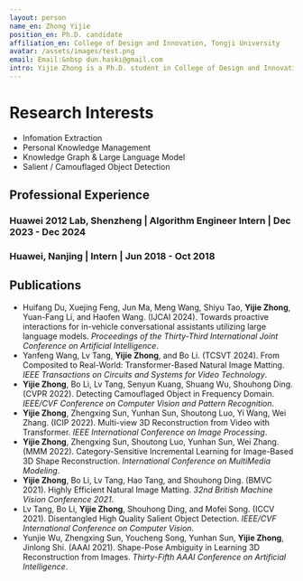 ```yaml
---
layout: person
name_en: Zhong Yijie
position_en: Ph.D. candidate
affiliation_en: College of Design and Innovation, Tongji University
avatar: /assets/images/test.png
email: Email:&nbsp dun.haski@gmail.com
intro: Yijie Zhong is a Ph.D. student in College of Design and Innovation at Tongji University, with a Master's from Nanjing University, Department of Computer Science and Technology. His research focuses on personal knowledge extraction and management, knowledge graph and large language model, salient/camouflaged object detection and natural image matting. Zhong will continue to explore the LLM-based agent and practical use in daily life.
---
```


# Research Interests

- Infomation Extraction
- Personal Knowledge Management
- Knowledge Graph & Large Language Model
- Salient / Camouflaged Object Detection

## Professional Experience

### Huawei 2012 Lab, Shenzheng **|** Algorithm Engineer Intern **|** Dec 2023 - Dec 2024

### Huawei, Nanjing **|** Intern **|** Jun 2018 - Oct 2018

## Publications

- Huifang Du, Xuejing Feng, Jun Ma, Meng Wang, Shiyu Tao, **Yijie Zhong**, Yuan-Fang Li, and Haofen Wang. (IJCAI 2024). Towards proactive interactions for in-vehicle conversational assistants utilizing large language models. *Proceedings of the Thirty-Third International Joint Conference on Artificial Intelligence*.
- Yanfeng Wang, Lv Tang, **Yijie Zhong**, and Bo Li. (TCSVT 2024). From Composited to Real-World: Transformer-Based Natural Image Matting. *IEEE Transactions on Circuits and Systems for Video Technology*.
- **Yijie Zhong**, Bo Li, Lv Tang, Senyun Kuang, Shuang Wu, Shouhong Ding. (CVPR 2022). Detecting Camouflaged Object in Frequency Domain. *IEEE/CVF Conference on Computer Vision and Pattern Recognition*.
- **Yijie Zhong**, Zhengxing Sun, Yunhan Sun, Shoutong Luo, Yi Wang, Wei Zhang. (ICIP 2022). Multi-view 3D Reconstruction from Video with Transformer. *IEEE International Conference on Image Processing*.
- **Yijie Zhong**, Zhengxing Sun, Shoutong Luo, Yunhan Sun, Wei Zhang. (MMM 2022). Category-Sensitive Incremental Learning for Image-Based 3D Shape Reconstruction. *International Conference on MultiMedia Modeling*.
- **Yijie Zhong**, Bo Li, Lv Tang, Hao Tang, and Shouhong Ding. (BMVC 2021). Highly Efficient Natural Image Matting. *32nd British Machine Vision Conference 2021*.
- Lv Tang, Bo Li, **Yijie Zhong**, Shouhong Ding, and Mofei Song. (ICCV 2021). Disentangled High Quality Salient Object Detection. *IEEE/CVF International Conference on Computer Vision*.
- Yunjie Wu, Zhengxing Sun, Youcheng Song, Yunhan Sun, **Yijie Zhong**, Jinlong Shi. (AAAI 2021). Shape-Pose Ambiguity in Learning 3D Reconstruction from Images. *Thirty-Fifth AAAI Conference on Artificial Intelligence*.
